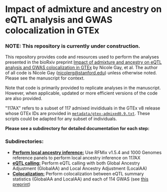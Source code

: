 # Impact of admixture and ancestry on eQTL analysis and GWAS colocalization in GTEx

### NOTE: This repository is currently under construction.  

This repository provides code and resources used to perform the analyses presented in the bioRxiv preprint [Impact of admixture and ancestry on eQTL analysis and GWAS colocalization in GTEx](https://www.biorxiv.org/content/10.1101/836825v1) by Nicole Gay, et al. The author of all code is Nicole Gay (nicolerg@stanford.edu) unless otherwise noted. Please see the manuscript for context.   

Note that code is primarily provided to replicate analyses in the manuscript. However, when applicable, updated or more efficient versions of the code are also provided.  

"117AX" refers to a subset of 117 admixed invididuals in the GTEx v8 release whose GTEx IDs are provided in [`metadata/gtex-admixed0.9.txt`](metadata/gtex-admixed0.9.txt). These scripts could be adapted for any subset of individuals.  

**Please see a subdirectory for detailed documentation for each step:** 

### Subdirectories:  
- [**Perform local ancestry inference:**](rfmix) Use RFMix v1.5.4 and 1000 Genomes reference panels to perform local ancestry inference on 117AX   
- [**eQTL calling:**](eqtl) Perform eQTL calling with both Global Ancestry Adjustment (GlobalAA) and Local Ancestry Adjustment (LocalAA)  
- [**Colocalization:**](colocalization) Perform colocalization between eQTL summary statistics (GlobalAA and LocalAA) and each of 114 GWAS (see [this preprint](https://www.biorxiv.org/content/10.1101/814350v1))
